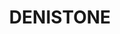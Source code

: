 ---
lastmod: '2025-04-06T06:05:20+00:00'
latitude: -33.810991
layout: suburb
longitude: 151.084181
postcode: '2114'
state: NSW
title: DENISTONE
url: /nsw/denistone/
---